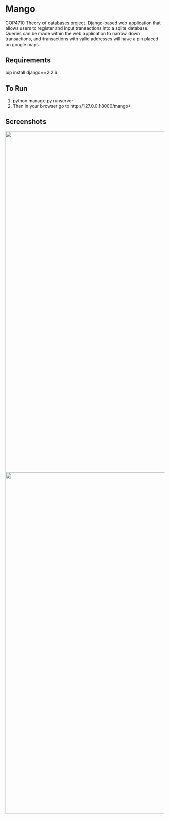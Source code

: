 # Mango
COP4710 Theory of databases project. Django-based web application that allows users to register and input transactions into a sqlite database. Queries can be made within the web application to narrow down transactions, and transactions with valid addresses will have a pin placed on google maps.

## Requirements
pip install django==2.2.6 <br>

## To Run
<ol>
  <li>python manage.py runserver</li>
  <li>Then in your browser go to http://127.0.0.1:8000/mango/</li>
</ol>

## Screenshots
<img src="https://user-images.githubusercontent.com/19595312/85483606-24c60a80-b593-11ea-9dd3-485b710af4a9.PNG" width="1080"/>
<img src="https://user-images.githubusercontent.com/19595312/85483607-24c60a80-b593-11ea-89c5-6d7d8055102f.PNG" width="1080"/>

